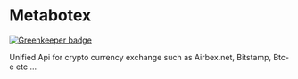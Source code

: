 
# Metabotex

[![Greenkeeper badge](https://badges.greenkeeper.io/FredericHeem/metabotex.svg)](https://greenkeeper.io/)

Unified Api for crypto currency exchange such as Airbex.net, Bitstamp, Btc-e etc ...

